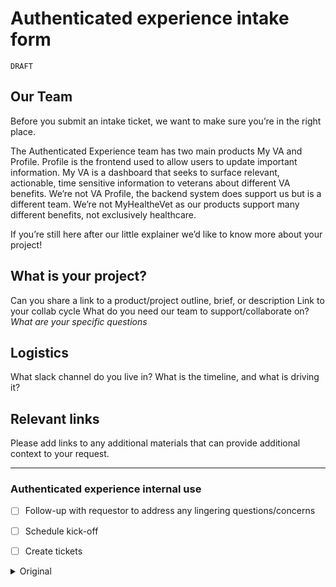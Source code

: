 
# Authenticated experience intake form

`DRAFT`

## Our Team 

Before you submit an intake ticket, we want to make sure you’re in the right place. 

The Authenticated Experience team has two main products My VA and Profile. Profile is the frontend used to allow users to update important information. My VA is a dashboard that seeks to surface relevant, actionable, time sensitive information to veterans about different VA benefits. We’re not VA Profile, the backend system does support us but is a different team. We’re not MyHealtheVet as our products support many different benefits, not exclusively healthcare. 

If you’re still here after our little explainer we’d like to know more about your project! 


## What is your project?

Can you share a link to a product/project outline, brief, or description
Link to your collab cycle
What do you need our team to support/collaborate on? _What are your specific questions_


## Logistics

What slack channel do you live in? 
What is the timeline, and what is driving it?

## Relevant links

Please add links to any additional materials that can provide additional context to your request.


---

### Authenticated experience internal use

- [ ] Follow-up with requestor to address any lingering questions/concerns
- [ ] Schedule kick-off
- [ ] Create tickets





<details>
<summary>Original</summary>

# Authenticated experience intake form

`DRAFT`

## Who you are

- Team name: *enter name*
- VA product owner: *enter name*
- Product manager: *enter name*
- Product/team Slack channel, or alternative way to contact you: *enter*

## Why you're here 

### Brief description of the work you'd like to collaborate on

### What is the business outcome you're trying to achieve?

### Why is this important to Veterans?

### How does this align with our VA North Star goals?

## Request background

1. Are there VA products or experiences that already address this or provide a similar feature?
2. What other aspects of the VA digital ecosystem that will be impacted by this work?
3. How have you validated the need for this work?
4. If this is a new feature request, what work as been done so far?
5. If this is a request for an update to an existing feature, which feature? Are there specific changes or updates you're proposing?

## Logistics

1. Who are the stakeholders that need to be included?
2. Who are the partners that need to be included?
3. What is the timeline, and what is driving it?

## Relevant links

Please add links to any additional materials that can provide additional context to your request.

---

### Authenticated experience internal use

- [ ] Follow-up with requestor to address any lingering questions/concerns
- [ ] Schedule kick-off
- [ ] Create tickets

</details> 

